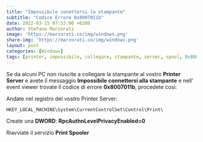 ```yaml
---
title: "Impossibile conettersi la stampante"
subtitle: "Codice Errore 0x8007011b"
date: 2022-03-15 07:53:00 +0200
author: Stefano Marzorati
image: 'https://marzorati.co/img/windows.png'
share-img: 'https://marzorati.co/img/windows.png'
layout: post
categories: [Windows]
tags: [printer, impossibile, collegare, stampante, server, spool, 0x8007011b]
---
```

Se da alcuni PC non riuscite a collegare la stampante al vostro **Printer Server** e avete il messaggio **Impossibile connettersi alla stampante** e nell' event viewer trovate il codice di errore **0x8007011b**, procedete così:   

Andate nel registro del vostro Printer Server:   

	HKEY_LOCAL_MACHINE\System\CurrentControlSet\Control\Print\

Create una **DWORD**: **RpcAuthnLevelPrivacyEnabled=0**

Riavviate il servizio **Print Spooler**